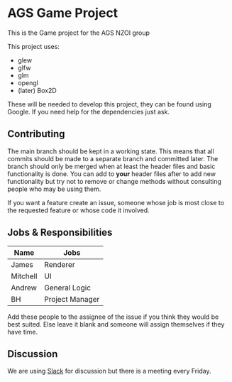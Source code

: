 # AGS Game Project
This is the Game project for the AGS NZOI group

This project uses:
* glew
* glfw
* glm
* opengl
* (later) Box2D

These will be needed to develop this project, they can be found using Google.
If you need help for the dependencies just ask.

## Contributing

The main branch should be kept in a working state. This means that all commits should be made to a separate branch
and committed later. The branch should only be merged when at least the header files and basic functionality is done.
You can add to **your** header files after to add new functionality but try not to remove or change methods without consulting
people who may be using them.

If you want a feature create an issue, someone whose job is most close to the requested feature or whose code it involved.

## Jobs & Responsibilities

Name | Jobs
-----|------
James | Renderer
Mitchell | UI
Andrew | General Logic
BH | Project Manager

Add these people to the assignee of the issue if you think they would be best suited. Else leave it blank and someone will
assign themselves if they have time.

## Discussion

We are using [Slack](https://agsprogramming.slack.com) for discussion but there is a meeting every Friday.